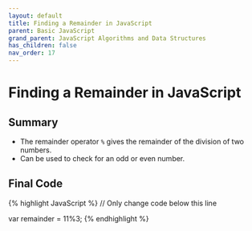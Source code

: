 ```yaml
---
layout: default
title: Finding a Remainder in JavaScript
parent: Basic JavaScript
grand_parent: JavaScript Algorithms and Data Structures
has_children: false
nav_order: 17
---
```

# Finding a Remainder in JavaScript
## Summary
- The remainder operator `%` gives the remainder of the division of two numbers.
- Can be used to check for an odd or even number.

## Final Code

{% highlight JavaScript %}
// Only change code below this line

var remainder = 11%3;
{% endhighlight %}